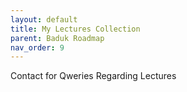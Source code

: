 ```yaml
---
layout: default
title: My Lectures Collection
parent: Baduk Roadmap
nav_order: 9
---
```


Contact for Qweries Regarding Lectures
